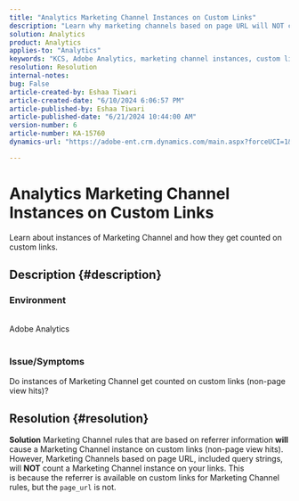 ```yaml
---
title: "Analytics Marketing Channel Instances on Custom Links"
description: "Learn why marketing channels based on page URL will NOT count a Marketing Channel instance."
solution: Analytics
product: Analytics
applies-to: "Analytics"
keywords: "KCS, Adobe Analytics, marketing channel instances, custom links, FAQ"
resolution: Resolution
internal-notes: 
bug: False
article-created-by: Eshaa Tiwari
article-created-date: "6/10/2024 6:06:57 PM"
article-published-by: Eshaa Tiwari
article-published-date: "6/21/2024 10:44:00 AM"
version-number: 6
article-number: KA-15760
dynamics-url: "https://adobe-ent.crm.dynamics.com/main.aspx?forceUCI=1&pagetype=entityrecord&etn=knowledgearticle&id=61ae6e37-5427-ef11-840a-00224803cdc1"

---
```

# Analytics Marketing Channel Instances on Custom Links


Learn about instances of Marketing Channel and how they get counted on custom links.

## Description {#description}


### Environment
<br>Adobe Analytics<br><br>
### Issue/Symptoms

Do instances of Marketing Channel get counted on custom links (non-page view hits)?


## Resolution {#resolution}


<b>Solution</b>
Marketing Channel rules that are based on referrer information <b>will</b> cause a Marketing Channel instance on custom links (non-page view hits).
However, Marketing Channels based on page URL, included query strings, will <b>NOT</b> count a Marketing Channel instance on your links.
This is because the referrer is available on custom links for Marketing Channel rules, but the `page_url` is not.
